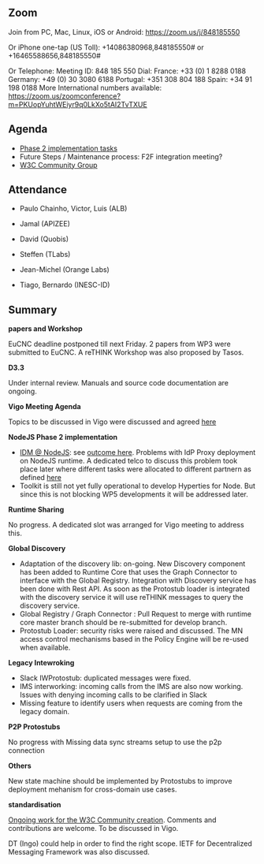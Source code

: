 ## Zoom

Join from PC, Mac, Linux, iOS or Android: https://zoom.us/j/848185550

Or iPhone one-tap (US Toll):  +14086380968,848185550# or +16465588656,848185550#

Or Telephone:
    Meeting ID: 848 185 550
  Dial:
    France: +33 (0) 1 8288 0188
    Germany: +49 (0) 30 3080 6188
    Portugal: +351 308 804 188
    Spain: +34 91 198 0188
  More  International numbers available: https://zoom.us/zoomconference?m=PKUopYuhtWEiyr9q0LkXo5tAI2TvTXUE

Agenda
------

- [Phase 2 implementation tasks](https://github.com/orgs/reTHINK-project/projects/1)
- Future Steps / Maintenance process: F2F integration meeting?
-	[W3C Community Group](https://github.com/reTHINK-project/w3c)

Attendance
----------

-	Paulo Chainho, Victor, Luis (ALB)

- Jamal (APIZEE)

- David (Quobis)

- Steffen (TLabs)

- Jean-Michel (Orange Labs)

- Tiago, Bernardo (INESC-ID)




Summary
-------


**papers and Workshop**

EuCNC deadline postponed till next Friday.
2 papers from WP3 were submitted to EuCNC.
A reTHINK Workshop was also proposed by Tasos.

**D3.3**

Under internal review.
Manuals and source code documentation are ongoing.

**Vigo Meeting Agenda**

Topics to be discussed in Vigo were discussed and agreed [here](https://github.com/reTHINK-project/core-framework/issues/204)

**NodeJS Phase 2 implementation**

- [IDM @ NodeJS](https://github.com/reTHINK-project/specs/issues/17): see [outcome here](https://github.com/reTHINK-project/specs/issues/17#issuecomment-261919199). Problems with IdP Proxy deployment on NodeJS runtime. A dedicated telco to discuss this problem took place later where different tasks were allocated to different partnern as defined [here](https://github.com/reTHINK-project/dev-runtime-core/issues/160)
- Toolkit is still not yet fully operational to develop Hyperties for Node. But since this is not blocking WP5 developments it will be addressed later.

**Runtime Sharing**

No progress.
A dedicated slot was arranged for Vigo meeting to address this.

**Global Discovery**

- Adaptation of the discovery lib: on-going. New Discovery component has been added to Runtime Core that uses the Graph Connector to interface with the Global Registry. Integration with Discovery service has been done with Rest API. As soon as the Protostub loader is integrated with the discovery service it will use reTHINK messages to query the discovery service.
- Global Registry / Graph Connector : Pull Request to merge with runtime core master branch should be re-submitted for develop branch.
- Protostub Loader: security risks were raised and discussed. The MN access control mechanisms based in the Policy Engine will be re-used when available.

**Legacy Intewroking**

- Slack IWProtostub: duplicated messages were fixed.
- IMS interworking: incoming calls from the IMS are also now working. Issues with denying incoming calls to be clarified in Slack
- Missing feature to identify users when requests are coming from the legacy domain.

**P2P Protostubs**

No progress with Missing data sync streams setup to use the p2p connection

**Others**

New state machine should be implemented by Protostubs to improve deployment mehanism for cross-domain use cases.


**standardisation**

[Ongoing work for the W3C Community creation](https://github.com/reTHINK-project/core-framework/tree/master/docs/standards/W3C). Comments and contributions are welcome. To be discussed in Vigo.

DT (Ingo) could help in order to find the right scope.
IETF for Decentralized Messaging Framework was also discussed.
